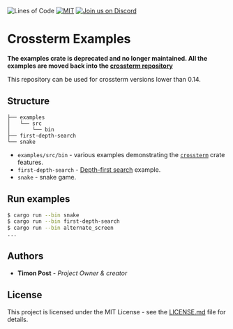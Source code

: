 ![Lines of Code][s7] [![MIT][s2]][l2] [![Join us on Discord][s5]][l5]

# Crossterm Examples

**The examples crate is deprecated and no longer maintained. All the examples are moved back into the [crossterm repository](https://github.com/crossterm-rs/crossterm)**

This repository can be used for crossterm versions lower than 0.14.

## Structure

```
├── examples
│   └── src
│       └── bin
├── first-depth-search
└── snake
```

* `examples/src/bin` - various examples demonstrating the [`crossterm`](https://crates.io/crates/crossterm) crate
  features.
* `first-depth-search` - [Depth-first search](https://en.wikipedia.org/wiki/Depth-first_search) example.
* `snake` - snake game.

## Run examples

```bash
$ cargo run --bin snake
$ cargo run --bin first-depth-search
$ cargo run --bin alternate_screen
...
```

## Authors

* **Timon Post** - *Project Owner & creator*

## License

This project is licensed under the MIT License - see the [LICENSE.md](./LICENSE) file for details.

[s2]: https://img.shields.io/badge/license-MIT-blue.svg
[l2]: ./LICENSE

[s5]: https://img.shields.io/discord/560857607196377088.svg?logo=discord
[l5]: https://discord.gg/K4nyTDB

[s7]: https://travis-ci.org/crossterm-rs/examples.svg?branch=master
